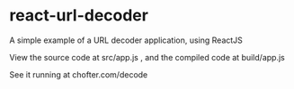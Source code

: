 react-url-decoder
=================

A simple example of a URL decoder application, using ReactJS

View the source code at src/app.js , and the compiled code at build/app.js

See it running at chofter.com/decode
